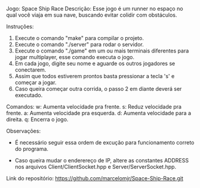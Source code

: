 Jogo: Space Ship Race
Descrição:
Esse jogo é um runner no espaço no qual você viaja em sua nave, buscando evitar
colidir com obstáculos.

Instruções:

1. Execute o comando "make" para compilar o projeto.
2. Execute o comando "./server" para rodar o servidor.
3. Execute o comando "./game" em um ou mais terminais diferentes para jogar 
multiplayer, esse comando executa o jogo.
4. Em cada jogo, digite seu nome e aguarde os outros jogadores se conectarem.
5. Assim que todos estiverem prontos basta pressionar a tecla 's' e começar a jogar.
6. Caso queira começar outra corrida, o passo 2 em diante deverá ser executado.

Comandos:
w: Aumenta velocidade pra frente.
s: Reduz velocidade pra frente.
a: Aumenta velocidade pra esquerda.
d: Aumenta velocidade para a direita.
q: Encerra o jogo.


Observações: 
* É necessário seguir essa ordem de excução para funcionamento correto do 
programa.

* Caso queira mudar o enderereço de IP, altere as constantes ADDRESS nos arquivos 
Client/ClientSocket.hpp e Server/ServerSocket.hpp.

Link do repositório: https://github.com/marcelomjr/Space-Ship-Race.git
